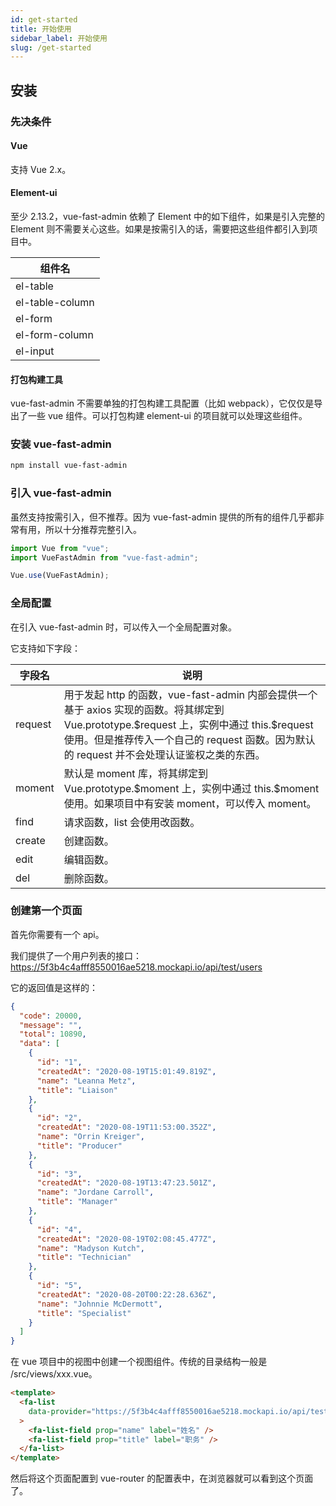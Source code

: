 ```yaml
---
id: get-started
title: 开始使用
sidebar_label: 开始使用
slug: /get-started
---
```


## 安装

### 先决条件

#### Vue

支持 Vue 2.x。

#### Element-ui

至少 2.13.2，vue-fast-admin 依赖了 Element 中的如下组件，如果是引入完整的 Element 则不需要关心这些。如果是按需引入的话，需要把这些组件都引入到项目中。

| 组件名          |
| --------------- |
| el-table        |
| el-table-column |
| el-form         |
| el-form-column  |
| el-input        |

#### 打包构建工具

vue-fast-admin 不需要单独的打包构建工具配置（比如 webpack），它仅仅是导出了一些 vue 组件。可以打包构建 element-ui 的项目就可以处理这些组件。

### 安装 vue-fast-admin

```bash
npm install vue-fast-admin
```

### 引入 vue-fast-admin

虽然支持按需引入，但不推荐。因为 vue-fast-admin 提供的所有的组件几乎都非常有用，所以十分推荐完整引入。

```javascript
import Vue from "vue";
import VueFastAdmin from "vue-fast-admin";

Vue.use(VueFastAdmin);
```

### 全局配置

在引入 vue-fast-admin 时，可以传入一个全局配置对象。

它支持如下字段：

| 字段名  | 说明                                                                                                                                                                                                                                    |
| ------- | --------------------------------------------------------------------------------------------------------------------------------------------------------------------------------------------------------------------------------------- |
| request | 用于发起 http 的函数，vue-fast-admin 内部会提供一个基于 axios 实现的函数。将其绑定到 Vue.prototype.\$request 上，实例中通过 this.\$request 使用。但是推荐传入一个自己的 request 函数。因为默认的 request 并不会处理认证鉴权之类的东西。 |
| moment  | 默认是 moment 库，将其绑定到 Vue.prototype.\$moment 上，实例中通过 this.\$moment 使用。如果项目中有安装 moment，可以传入 moment。                                                                                                       |
| find    | 请求函数，list 会使用改函数。                                                                                                                                                                                                           |
| create  | 创建函数。                                                                                                                                                                                                                              |
| edit    | 编辑函数。                                                                                                                                                                                                                              |
| del     | 删除函数。                                                                                                                                                                                                                              |

### 创建第一个页面

首先你需要有一个 api。

我们提供了一个用户列表的接口：https://5f3b4c4afff8550016ae5218.mockapi.io/api/test/users

它的返回值是这样的：

```json
{
  "code": 20000,
  "message": "",
  "total": 10890,
  "data": [
    {
      "id": "1",
      "createdAt": "2020-08-19T15:01:49.819Z",
      "name": "Leanna Metz",
      "title": "Liaison"
    },
    {
      "id": "2",
      "createdAt": "2020-08-19T11:53:00.352Z",
      "name": "Orrin Kreiger",
      "title": "Producer"
    },
    {
      "id": "3",
      "createdAt": "2020-08-19T13:47:23.501Z",
      "name": "Jordane Carroll",
      "title": "Manager"
    },
    {
      "id": "4",
      "createdAt": "2020-08-19T02:08:45.477Z",
      "name": "Madyson Kutch",
      "title": "Technician"
    },
    {
      "id": "5",
      "createdAt": "2020-08-20T00:22:28.636Z",
      "name": "Johnnie McDermott",
      "title": "Specialist"
    }
  ]
}
```

在 vue 项目中的视图中创建一个视图组件。传统的目录结构一般是 /src/views/xxx.vue。

```html
<template>
  <fa-list
    data-provider="https://5f3b4c4afff8550016ae5218.mockapi.io/api/test/users"
  >
    <fa-list-field prop="name" label="姓名" />
    <fa-list-field prop="title" label="职务" />
  </fa-list>
</template>
```

然后将这个页面配置到 vue-router 的配置表中，在浏览器就可以看到这个页面了。
